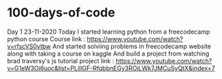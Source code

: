 # 100-days-of-code

Day 1      23-11-2020
Today I started learning python from a freecodecamp python course
Course link : https://www.youtube.com/watch?v=rfscVS0vtbw
And started solviing problems in freecodecamp website along with taking a course on kaggle
And build a project from watching brad traversy's js tutorial
project link : https://www.youtube.com/watch?v=G1eW3Oi6uoc&list=PLillGF-RfqbbnEGy3ROiLWk7JMCuSyQtX&index=7

